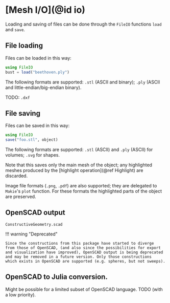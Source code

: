 # [Mesh I/O](@id io)

Loading and saving of files can be done through the `FileIO` functions
`load` and `save`.

## File loading

Files can be loaded in this way:
```julia
using FileIO
bust = load("beethoven.ply")
```

The following formats are supported: `.stl` (ASCII and binary);
`.ply` (ASCII and little-endian/big-endian binary).

TODO: `.dxf`

## File saving

Files can be saved in this way:
```julia
using FileIO
save("foo.stl", object)
```

The following formats are supported: `.stl` (ASCII)
and `.ply` (ASCII) for volumes;
`.svg` for shapes.

Note that this saves only the main mesh of the object;
any highlighted meshes produced by the [highlight operation](@ref Highlight)
are discarded.

Image file formats (`.png`, `.pdf`) are also supported;
they are delegated to `Makie`'s `plot` function.
For these formats the highlighted parts of the object are preserved.

## OpenSCAD output

```@docs
ConstructiveGeometry.scad
```

!!! warning "Deprecated"

    Since the constructions from this package have started to diverge
    from those of OpenSCAD, (and also since the possibilities for export
    and visualization have improved), OpenSCAD output is being deprecated
    and may be removed in a future version. Only those constructions
    which exists in OpenSCAD are supported (e.g. spheres, but not sweeps).

## OpenSCAD to Julia conversion.

Might be possible for a limited subset of OpenSCAD language.
TODO (with a low priority).
